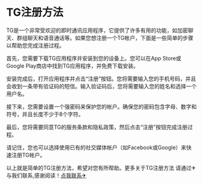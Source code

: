 # TG注册方法

TG是一个非常受欢迎的即时通讯应用程序，它提供了许多有用的功能，如加密聊天、群组聊天和语音通话等。如果您想注册一个TG帐户，下面是一些简单的步骤以帮助您完成注册过程。

首先，您需要下载TG应用程序并安装到您的设备上。您可以在App Store或Google Play商店中找到TG应用程序，并免费下载安装。

安装完成后，打开应用程序并点击“注册”按钮。您将需要输入您的手机号码，并且会收到一条带有验证码的短信。输入验证码后，您将需要输入您的姓名和选择一个用户名。

接下来，您需要设置一个强密码来保护您的帐户。确保您的密码包含字母、数字和符号，并且长度不少于8个字符。

最后，您将需要同意TG的服务条款和隐私政策，然后点击“注册”按钮完成注册过程。

请记住，您也可以选择使用已有的社交媒体帐户（如Facebook或Google）来快速注册TG帐户。

以上就是简单的TG注册方法，希望对您有所帮助。更多关于TG注册方法 请通过✈与我们联系,感谢阅读！[点我联系✈](https://m.k02.cc)